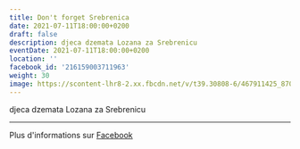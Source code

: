 ```yaml
---
title: Don't forget Srebrenica
date: 2021-07-11T18:00:00+0200
draft: false
description: djeca dzemata Lozana za Srebrenicu
eventDate: 2021-07-11T18:00:00+0200
location: ''
facebook_id: '216159003711963'
weight: 30
image: https://scontent-lhr8-2.xx.fbcdn.net/v/t39.30808-6/467911425_8702124949883247_8451066247417132989_n.jpg?_nc_cat=103&ccb=1-7&_nc_sid=9e60e4&_nc_ohc=gzT39PbQzoUQ7kNvwHFrgWe&_nc_oc=AdmNGkwK3pCFU3gmCdcHqJTZm_LdjOt_WBbkv6DAtehbSyqGuRGQ5EH0xDazPiS9d7c&_nc_zt=23&_nc_ht=scontent-lhr8-2.xx&edm=ABTKTjYEAAAA&_nc_gid=oAMM-7V05elFDfprMeHp2w&oh=00_AfPi0WxMNAsdF1pUJ5O-nWb5nPnzwwsb744yICBTfP_KLA&oe=684AEAD9
---
```


djeca dzemata Lozana za Srebrenicu

---

Plus d'informations sur [Facebook](https://facebook.com/events/216159003711963)